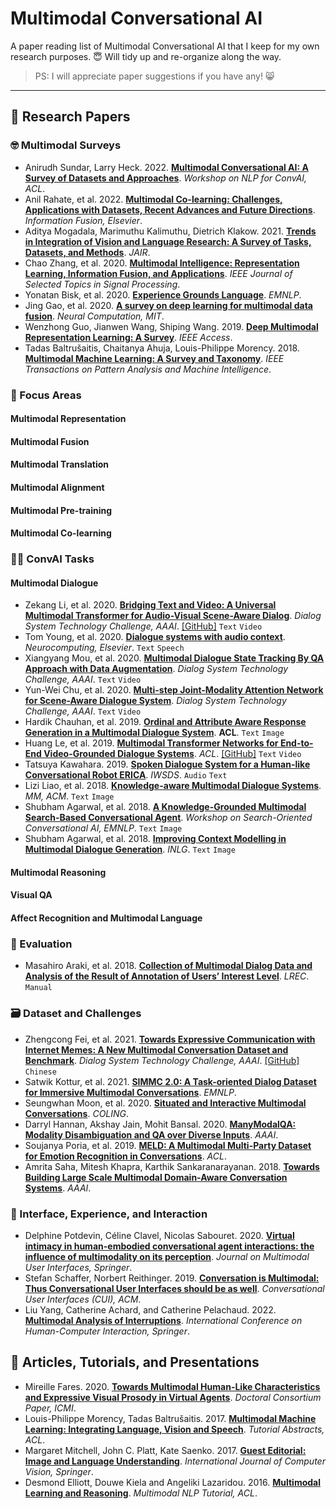 # Multimodal Conversational AI

A paper reading list of Multimodal Conversational AI that I keep for my own research purposes. :innocent: Will tidy up and re-organize along the way.
> PS: I will appreciate paper suggestions if you have any! 😸

------

## :bookmark_tabs: Research Papers

### :nerd_face: Multimodal Surveys

- Anirudh Sundar, Larry Heck. 2022. [**Multimodal Conversational AI: A Survey of Datasets and Approaches**](https://aclanthology.org/2022.nlp4convai-1.12/). _Workshop on NLP for ConvAI, ACL_.
- Anil Rahate, et al. 2022. [**Multimodal Co-learning: Challenges, Applications with Datasets, Recent Advances and Future Directions**](https://arxiv.org/abs/2107.13782). _Information Fusion, Elsevier_.
- Aditya Mogadala, Marimuthu Kalimuthu, Dietrich Klakow. 2021. [**Trends in Integration of Vision and Language Research: A Survey of Tasks, Datasets, and Methods**](https://doi.org/10.1613/jair.1.11688). _JAIR_.
- Chao Zhang, et al. 2020. [**Multimodal Intelligence: Representation Learning, Information Fusion, and Applications**](https://arxiv.org/abs/1911.03977). _IEEE Journal of Selected Topics in Signal Processing_.
- Yonatan Bisk, et al. 2020. [**Experience Grounds Language**](https://aclanthology.org/2020.emnlp-main.703/). _EMNLP_.
- Jing Gao, et al. 2020. [**A survey on deep learning for multimodal data fusion**](https://direct.mit.edu/neco/article-pdf/32/5/829/1865303/neco_a_01273.pdf). _Neural Computation, MIT_.
- Wenzhong Guo, Jianwen Wang, Shiping Wang. 2019. [**Deep Multimodal Representation Learning: A Survey**](https://ieeexplore.ieee.org/abstract/document/8715409). _IEEE Access_.
- Tadas Baltrušaitis, Chaitanya Ahuja, Louis-Philippe Morency. 2018. [**Multimodal Machine Learning: A Survey and Taxonomy**](https://ieeexplore.ieee.org/iel7/34/8605394/08269806.pdf). _IEEE Transactions on Pattern Analysis and Machine Intelligence_.

### :monocle_face: Focus Areas

#### Multimodal Representation

#### Multimodal Fusion

#### Multimodal Translation

#### Multimodal Alignment

#### Multimodal Pre-training

#### Multimodal Co-learning

### :face_in_clouds: ConvAI Tasks

#### Multimodal Dialogue

- Zekang Li, et al. 2020. [**Bridging Text and Video: A Universal Multimodal Transformer for Audio-Visual Scene-Aware Dialog**](https://arxiv.org/abs/2002.00163). _Dialog System Technology Challenge, AAAI_. [\[GitHub\]](https://github.com/ictnlp/DSTC8-AVSD) <code>Text</code> <code>Video</code>
- Tom Young, et al. 2020. [**Dialogue systems with audio context**](https://www.sciencedirect.com/science/article/pii/S0925231220300758). _Neurocomputing, Elsevier_. <code>Text</code> <code>Speech</code>
- Xiangyang Mou, et al. 2020. [**Multimodal Dialogue State Tracking By QA Approach with Data Augmentation**](https://arxiv.org/abs/2007.09903). _Dialog System Technology Challenge, AAAI_. <code>Text</code> <code>Video</code>
- Yun-Wei Chu, et al. 2020. [**Multi-step Joint-Modality Attention Network for Scene-Aware Dialogue System**](https://arxiv.org/abs/2001.06206). _Dialog System Technology Challenge, AAAI_. <code>Text</code> <code>Video</code>
- Hardik Chauhan, et al. 2019. [**Ordinal and Attribute Aware Response Generation in a Multimodal Dialogue System**](https://aclanthology.org/P19-1540/). __ACL__. <code>Text</code> <code>Image</code>
- Huang Le, et al. 2019. [**Multimodal Transformer Networks for End-to-End Video-Grounded Dialogue Systems**](https://aclanthology.org/P19-1564/). _ACL_. [\[GitHub\]](https://github.com/henryhungle/MTN.) <code>Text</code> <code>Video</code>
- Tatsuya Kawahara. 2019. [**Spoken Dialogue System for a Human-like Conversational Robot ERICA**](https://colips.org/conferences/iwsds2018/wp/wp-content/uploads/2018/06/IWSDS18-kawahara.pdf). _IWSDS_. <code>Audio</code> <code>Text</code>
- Lizi Liao, et al. 2018. [**Knowledge-aware Multimodal Dialogue Systems**](https://dl.acm.org/doi/pdf/10.1145/3240508.3240605). _MM, ACM_. <code>Text</code> <code>Image</code>
- Shubham Agarwal, et al. 2018. [**A Knowledge-Grounded Multimodal Search-Based Conversational Agent**](https://aclanthology.org/W18-5709/). _Workshop on Search-Oriented Conversational AI, EMNLP_. <code>Text</code> <code>Image</code>
- Shubham Agarwal, et al. 2018. [**Improving Context Modelling in Multimodal Dialogue Generation**](https://arxiv.org/abs/1810.11955). _INLG_. <code>Text</code> <code>Image</code>

#### Multimodal Reasoning

#### Visual QA

#### Affect Recognition and Multimodal Language

### :100: Evaluation

- Masahiro Araki, et al. 2018. [**Collection of Multimodal Dialog Data and Analysis of the Result of Annotation of Users’ Interest Level**](https://aclanthology.org/L18-1250/). _LREC_. <code>Manual</code>

### :card_file_box: Dataset and Challenges

- Zhengcong Fei, et al. 2021. [**Towards Expressive Communication with Internet Memes: A New Multimodal Conversation Dataset and Benchmark**](https://arxiv.org/abs/2109.01839). _Dialog System Technology Challenge, AAAI_. [\[GitHub\]](https://github.com/lizekang/DSTC10-MOD) <code>Chinese</code>
- Satwik Kottur, et al. 2021. [**SIMMC 2.0: A Task-oriented Dialog Dataset for Immersive Multimodal Conversations**](https://aclanthology.org/2021.emnlp-main.401/). _EMNLP_.
- Seungwhan Moon, et al. 2020. [**Situated and Interactive Multimodal Conversations**](https://aclanthology.org/2020.coling-main.96/). _COLING_.
- Darryl Hannan, Akshay Jain, Mohit Bansal. 2020. [**ManyModalQA: Modality Disambiguation and QA over Diverse Inputs**](https://ojs.aaai.org/index.php/AAAI/article/view/6294). _AAAI_.
- Soujanya Poria, et al. 2019. [**MELD: A Multimodal Multi-Party Dataset for Emotion Recognition in Conversations**](https://aclanthology.org/P19-1050/). _ACL_.
- Amrita Saha, Mitesh Khapra, Karthik Sankaranarayanan. 2018. [**Towards Building Large Scale Multimodal Domain-Aware Conversation Systems**](https://ojs.aaai.org/index.php/AAAI/article/view/11331). _AAAI_.

### :robot: Interface, Experience, and Interaction

- Delphine Potdevin, Céline Clavel, Nicolas Sabouret. 2020. [**Virtual intimacy in human-embodied conversational agent interactions: the influence of multimodality on its perception**](https://link.springer.com/article/10.1007/s12193-020-00337-9). _Journal on Multimodal User Interfaces, Springer_.
- Stefan Schaffer, Norbert Reithinger. 2019. [**Conversation is Multimodal: Thus Conversational User Interfaces should be as well**](https://dl.acm.org/doi/abs/10.1145/3342775.3342801). _Conversational User Interfaces (CUI), ACM_.
- Liu Yang, Catherine Achard, and Catherine Pelachaud. 2022. [**Multimodal Analysis of Interruptions**](https://www.researchgate.net/profile/Catherine-Pelachaud/publication/361335318_Multimodal_Analysis_of_Interruptions/links/62e3e4499d410c5ff36d55b5/Multimodal-Analysis-of-Interruptions.pdf). _International Conference on Human-Computer Interaction, Springer_.

## :bookmark: Articles, Tutorials, and Presentations

- Mireille Fares. 2020. [**Towards Multimodal Human-Like Characteristics and Expressive Visual Prosody in Virtual Agents**](https://dl.acm.org/doi/pdf/10.1145/3382507.3421155). _Doctoral Consortium Paper, ICMI_.
- Louis-Philippe Morency, Tadas Baltrušaitis. 2017. [**Multimodal Machine Learning: Integrating Language, Vision and Speech**](https://aclanthology.org/P17-5002/). _Tutorial Abstracts, ACL_.
- Margaret Mitchell, John C. Platt, Kate Saenko. 2017. [**Guest Editorial: Image and Language Understanding**](https://link.springer.com/article/10.1007/s11263-017-0993-y). _International Journal of Computer Vision, Springer_.
- Desmond Elliott, Douwe Kiela and Angeliki Lazaridou. 2016. [**Multimodal Learning and Reasoning**](http://multimodalnlp.github.io/mlr_tutorial.pdf). _Multimodal NLP Tutorial, ACL_.
